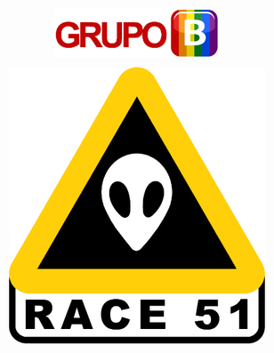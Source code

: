<p align="center">
  <img width="300" src="https://github.com/Franpok/JogosEmRede/blob/master/PRESENTACIONES/Logo%20Grupo%20B.png">
</p>
<p align="center">
  <img width="460" src="https://github.com/Franpok/JogosEmRede/blob/master/PRESENTACIONES/LOGO.png">
</p>
